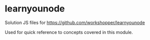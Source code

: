 # learnyounode
Solution JS files for https://github.com/workshopper/learnyounode

Used for quick reference to concepts covered in this module.
